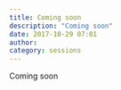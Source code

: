 ```yaml
---
title: Coming soon
description: "Coming soon"
date: 2017-10-29 07:01
author:
category: sessions
---
```

Coming soon